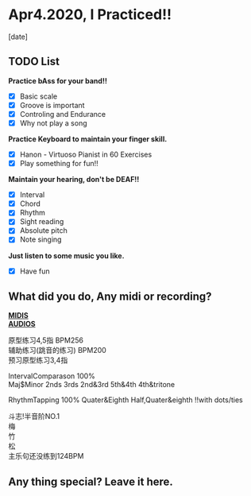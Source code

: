 # Apr4.2020, I Practiced!!
[date]

## TODO List
__Practice bAss for your band!!__
- [x] Basic scale
- [x] Groove is important
- [x] Controling and Endurance
- [x] Why not play a song  

__Practice Keyboard to maintain your finger skill.__
- [x] Hanon - Virtuoso Pianist in 60 Exercises
- [x] Play something for fun!!  

__Maintain your hearing, don't be DEAF!!__
- [x] Interval
- [x] Chord
- [x] Rhythm
- [x] Sight reading
- [x] Absolute pitch
- [x] Note singing  

__Just listen to some music you like.__
- [x] Have fun  

## What did you do, Any midi or recording?
__[MIDIS](../midi/Apr4.2020/)__  
__[AUDIOS](../audio/Apr4.2020/)__
  
原型练习4,5指 BPM256  
辅助练习(跳音的练习) BPM200  
预习原型练习3,4指  

IntervalComparason 100%  
    Maj$Minor 2nds 3rds 2nd&3rd 5th&4th  4th&tritone
   
RhythmTapping 100%
    Quater&Eighth Half,Quater&eighth !!with dots/ties

  
斗志!半音阶NO.1  
梅  
竹  
松  
主乐句还没练到124BPM  


## Any thing special? Leave it here.

